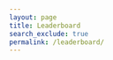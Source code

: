 ```yaml
---
layout: page
title: Leaderboard
search_exclude: true
permalink: /leaderboard/
---
```


<script>

// Function to sort players by score in descending order
function sortLeaderboard(players) {
    return players.sort((a, b) => b.score - a.score);
}

// Function to display the leaderboard
function displayLeaderboard(players) {
    console.log('Leaderboard:');
    players.forEach((player, index) => {
        console.log(`${index + 1}. ${player.name} - ${player.score} points`);
    });
}

// Sort and display the leaderboard
const sortedPlayers = sortLeaderboard(players);
displayLeaderboard(sortedPlayers);
</script> 

<script type= "module">
import { pythonURI, javaURI, fetchOptions, login } from '../../assets/js/api/config.js';

const scoresApi = `${pythonURI}/api/general/binaryScores`;

async function getHighestScoreForLevel(currentLevel) {
  try {
    const scoresResponse = await fetch(scoresApi, fetchOptions);
    if (!scoresResponse.ok) throw new Error('Failed to fetch scores');
    const scores = await scoresResponse.json();

    const levelScores = userScores.filter((entry) => entry.user_difficulty === currentLevel);
    const highestScore = levelScores.length > 0 ? Math.max(...levelScores.map((entry) => entry.user_score)) : 0;

    updateHighScoreDisplay();
  } catch (error) {
    console.error('Error fetching scores:', error);
  }
}